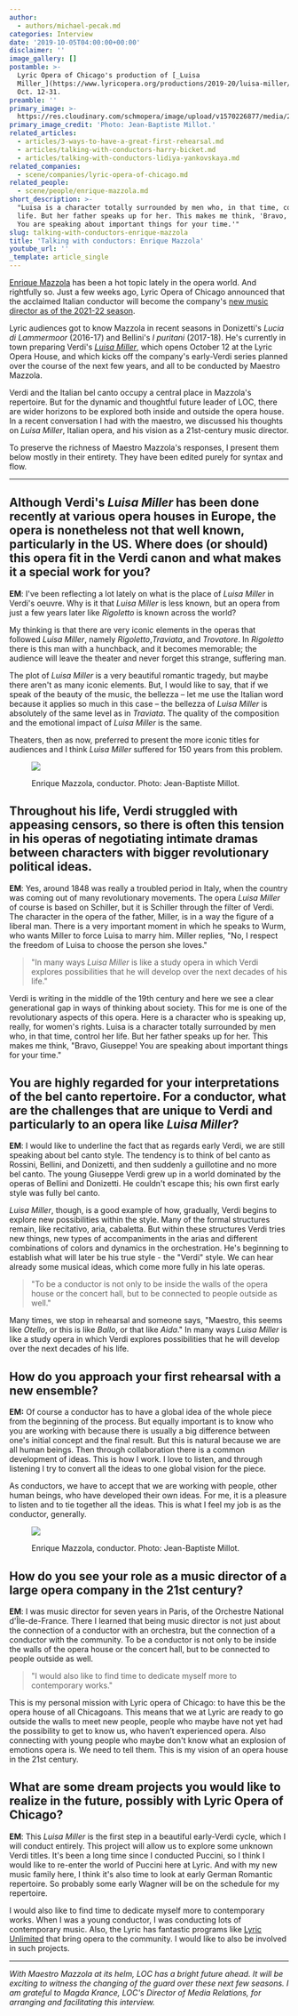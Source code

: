 ```yaml
---
author:
  - authors/michael-pecak.md
categories: Interview
date: '2019-10-05T04:00:00+00:00'
disclaimer: ''
image_gallery: []
postamble: >-
  Lyric Opera of Chicago's production of [_Luisa
  Miller_](https://www.lyricopera.org/productions/2019-20/luisa-miller/) runs
  Oct. 12-31.
preamble: ''
primary_image: >-
  https://res.cloudinary.com/schmopera/image/upload/v1570226877/media/2019/10/sqEnriqueMazzolaJean-BaptisteMillot_v2phae.jpg
primary_image_credit: 'Photo: Jean-Baptiste Millot.'
related_articles:
  - articles/3-ways-to-have-a-great-first-rehearsal.md
  - articles/talking-with-conductors-harry-bicket.md
  - articles/talking-with-conductors-lidiya-yankovskaya.md
related_companies:
  - scene/companies/lyric-opera-of-chicago.md
related_people:
  - scene/people/enrique-mazzola.md
short_description: >-
  "Luisa is a character totally surrounded by men who, in that time, control her
  life. But her father speaks up for her. This makes me think, 'Bravo, Giuseppe!
  You are speaking about important things for your time.'"
slug: talking-with-conductors-enrique-mazzola
title: 'Talking with conductors: Enrique Mazzola'
youtube_url: ''
_template: article_single
---
```


[Enrique Mazzola](/scene/people/enrique-mazzola/) has been a hot topic lately in the opera world. And rightfully so. Just a few weeks ago, Lyric Opera of Chicago announced that the acclaimed Italian conductor will become the company's [new music director as of the 2021-22 season](https://www.lyricopera.org/about-lyric-opera/leadership/announcement/).

Lyric audiences got to know Mazzola in recent seasons in Donizetti's _Lucia di Lammermoor_ (2016-17) and Bellini's _I puritani_ (2017-18). He's currently in town preparing Verdi's [_Luisa Miller_](https://www.lyricopera.org/productions/2019-20/luisa-miller/), which opens October 12 at the Lyric Opera House, and which kicks off the company's early-Verdi series planned over the course of the next few years, and all to be conducted by Maestro Mazzola.

Verdi and the Italian bel canto occupy a central place in Mazzola's repertoire. But for the dynamic and thoughtful future leader of LOC, there are wider horizons to be explored both inside and outside the opera house. In a recent conversation I had with the maestro, we discussed his thoughts on _Luisa Miller_, Italian opera, and his vision as a 21st-century music director.

To preserve the richness of Maestro Mazzola's responses, I present them below mostly in their entirety. They have been edited purely for syntax and flow.

***

## Although Verdi's _Luisa Miller_ has been done recently at various opera houses in Europe, the opera is nonetheless not that well known, particularly in the US. Where does (or should) this opera fit in the Verdi canon and what makes it a special work for you?

**EM**: I've been reflecting a lot lately on what is the place of _Luisa Miller_ in Verdi's oeuvre. Why is it that _Luisa Miller_ is less known, but an opera from just a few years later like _Rigoletto_ is known across the world? 

My thinking is that there are very iconic elements in the operas that followed _Luisa Miller_, namely _Rigoletto_,_Traviata_, and _Trovatore_. In _Rigoletto_ there is this man with a hunchback, and it becomes memorable; the audience will leave the theater and never forget this strange, suffering man. 

The plot of _Luisa Miller_ is a very beautiful romantic tragedy, but maybe there aren't as many iconic elements. But, I would like to say, that if we speak of the beauty of the music, the bellezza – let me use the Italian word because it applies so much in this case – the bellezza of _Luisa Miller_ is absolutely of the same level as in _Traviata_. The quality of the composition and the emotional impact of _Luisa Miller_ is the same. 

Theaters, then as now, preferred to present the more iconic titles for audiences and I think _Luisa Miller_ suffered for 150 years from this problem.

<figure data-type="image">

![](https://res.cloudinary.com/schmopera/image/upload/v1570227044/media/2019/10/Mazzola4-Jean-BaptisteMillot_iprwjo.jpg)

<figcaption>Enrique Mazzola, conductor. Photo: Jean-Baptiste Millot.</figcaption>

</figure>

## Throughout his life, Verdi struggled with appeasing censors, so there is often this tension in his operas of negotiating intimate dramas between characters with bigger revolutionary political ideas.

**EM**: Yes, around 1848 was really a troubled period in Italy, when the country was coming out of many revolutionary movements. The opera _Luisa Miller_ of course is based on Schiller, but it is Schiller through the filter of Verdi. The character in the opera of the father, Miller, is in a way the figure of a liberal man. There is a very important moment in which he speaks to Wurm, who wants Miller to force Luisa to marry him. Miller replies, "No, I respect the freedom of Luisa to choose the person she loves."

> "In many ways _Luisa Miller_ is like a study opera in which Verdi explores possibilities that he will develop over the next decades of his life."

Verdi is writing in the middle of the 19th century and here we see a clear generational gap in ways of thinking about society. This for me is one of the revolutionary aspects of this opera. Here is a character who is speaking up, really, for women's rights. Luisa is a character totally surrounded by men who, in that time, control her life. But her father speaks up for her. This makes me think, "Bravo, Giuseppe! You are speaking about important things for your time."

## You are highly regarded for your interpretations of the bel canto repertoire. For a conductor, what are the challenges that are unique to Verdi and particularly to an opera like _Luisa Miller_?

**EM**: I would like to underline the fact that as regards early Verdi, we are still speaking about bel canto style. The tendency is to think of bel canto as Rossini, Bellini, and Donizetti, and then suddenly a guillotine and no more bel canto. The young Giuseppe Verdi grew up in a world dominated by the operas of Bellini and Donizetti. He couldn't escape this; his own first early style was fully bel canto.

_Luisa Miller_, though, is a good example of how, gradually, Verdi begins to explore new possibilities within the style. Many of the formal structures remain, like recitativo, aria, cabaletta. But within these structures Verdi tries new things, new types of accompaniments in the arias and different combinations of colors and dynamics in the orchestration. He's beginning to establish what will later be his true style - the "Verdi" style. We can hear already some musical ideas, which come more fully in his late operas. 

> "To be a conductor is not only to be inside the walls of the opera house or the concert hall, but to be connected to people outside as well."

Many times, we stop in rehearsal and someone says, "Maestro, this seems like _Otello_, or this is like _Ballo_, or that like _Aida_." In many ways _Luisa Miller_ is like a study opera in which Verdi explores possibilities that he will develop over the next decades of his life.

## How do you approach your first rehearsal with a new ensemble?

**EM:** Of course a conductor has to have a global idea of the whole piece from the beginning of the process. But equally important is to know who you are working with because there is usually a big difference between one's initial concept and the final result. But this is natural because we are all human beings. Then through collaboration there is a common development of ideas. This is how I work. I love to listen, and through listening I try to convert all the ideas to one global vision for the piece.

As conductors, we have to accept that we are working with people, other human beings, who have developed their own ideas. For me, it is a pleasure to listen and to tie together all the ideas. This is what I feel my job is as the conductor, generally.

<figure data-type="image">

![](https://res.cloudinary.com/schmopera/image/upload/v1570227012/media/2019/10/Mazzola3Jean-BaptisteMillot_jcnpan.jpg)

<figcaption>Enrique Mazzola, conductor. Photo: Jean-Baptiste Millot.</figcaption>

</figure>

## How do you see your role as a music director of a large opera company in the 21st century?

**EM**: I was music director for seven years in Paris, of the Orchestre National d'Île-de-France. There I learned that being music director is not just about the connection of a conductor with an orchestra, but the connection of a conductor with the community. To be a conductor is not only to be inside the walls of the opera house or the concert hall, but to be connected to people outside as well.

> "I would also like to find time to dedicate myself more to contemporary works."

This is my personal mission with Lyric opera of Chicago: to have this be the opera house of all Chicagoans. This means that we at Lyric are ready to go outside the walls to meet new people, people who maybe have not yet had the possibility to get to know us, who haven’t experienced opera. Also connecting with young people who maybe don't know what an explosion of emotions opera is. We need to tell them. This is my vision of an opera house in the 21st century.

## What are some dream projects you would like to realize in the future, possibly with Lyric Opera of Chicago?

**EM**: This _Luisa Miller_ is the first step in a beautiful early-Verdi cycle, which I will conduct entirely. This project will allow us to explore some unknown Verdi titles. It's been a long time since I conducted Puccini, so I think I would like to re-enter the world of Puccini here at Lyric. And with my new music family here, I think it's also time to look at early German Romantic repertoire. So probably some early Wagner will be on the schedule for my repertoire.

I would also like to find time to dedicate myself more to contemporary works. When I was a young conductor, I was conducting lots of contemporary music. Also, the Lyric has fantastic programs like [Lyric Unlimited](/the-positive-impact-of-community-created-performances/) that bring opera to the community. I would like to also be involved in such projects.

***

_With Maestro Mazzola at its helm, LOC has a bright future ahead. It will be exciting to witness the changing of the guard over these next few seasons. I am grateful to Magda Krance, LOC's Director of Media Relations, for arranging and facilitating this interview._
